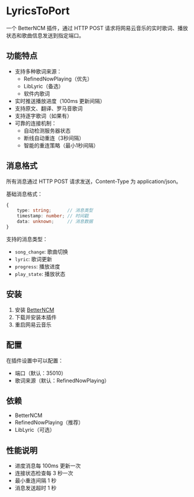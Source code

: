 # LyricsToPort

一个 BetterNCM 插件，通过 HTTP POST 请求将网易云音乐的实时歌词、播放状态和歌曲信息发送到指定端口。

## 功能特点

- 支持多种歌词来源：
  - RefinedNowPlaying（优先）
  - LibLyric（备选）
  - 软件内歌词
- 实时推送播放进度（100ms 更新间隔）
- 支持原文、翻译、罗马音歌词
- 支持逐字歌词（如果有）
- 可靠的连接机制：
  - 自动检测服务器状态
  - 断线自动重连（3秒间隔）
  - 智能的重连策略（最小1秒间隔）

## 消息格式

所有消息通过 HTTP POST 请求发送，Content-Type 为 application/json。

基础消息格式：
```typescript
{
    type: string;      // 消息类型
    timestamp: number; // 时间戳
    data: unknown;     // 消息数据
}
```

支持的消息类型：
- `song_change`: 歌曲切换
- `lyric`: 歌词更新
- `progress`: 播放进度
- `play_state`: 播放状态

## 安装

1. 安装 [BetterNCM](https://github.com/MicroCBer/BetterNCM)
2. 下载并安装本插件
3. 重启网易云音乐

## 配置

在插件设置中可以配置：
- 端口（默认：35010）
- 歌词来源（默认：RefinedNowPlaying）

## 依赖

- BetterNCM
- RefinedNowPlaying（推荐）
- LibLyric（可选）

## 性能说明

- 进度消息每 100ms 更新一次
- 连接状态检查每 3 秒一次
- 最小重连间隔 1 秒
- 消息发送超时 1 秒
